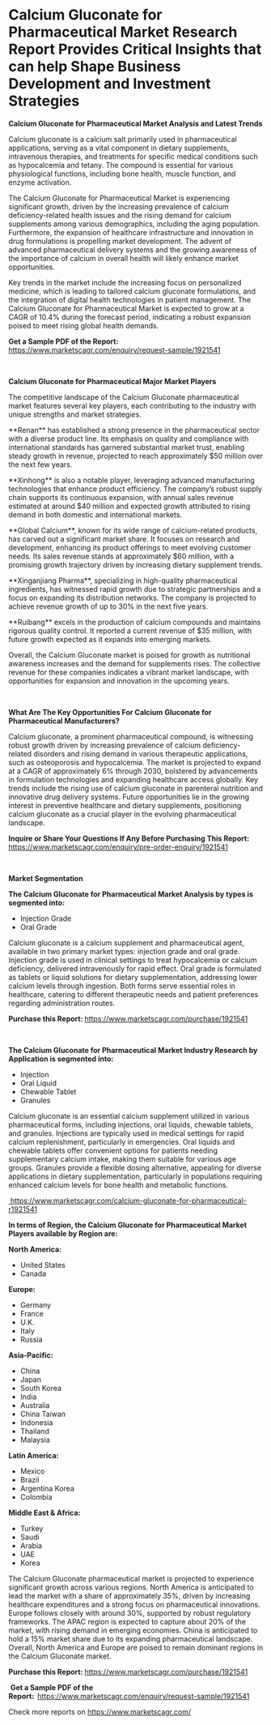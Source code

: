 <p><h1>Calcium Gluconate for Pharmaceutical Market Research Report Provides Critical Insights that can help Shape Business Development and Investment Strategies</h1></p><p><strong>Calcium Gluconate for Pharmaceutical Market Analysis and Latest Trends</strong></p>
<p><p>Calcium gluconate is a calcium salt primarily used in pharmaceutical applications, serving as a vital component in dietary supplements, intravenous therapies, and treatments for specific medical conditions such as hypocalcemia and tetany. The compound is essential for various physiological functions, including bone health, muscle function, and enzyme activation.</p><p>The Calcium Gluconate for Pharmaceutical Market is experiencing significant growth, driven by the increasing prevalence of calcium deficiency-related health issues and the rising demand for calcium supplements among various demographics, including the aging population. Furthermore, the expansion of healthcare infrastructure and innovation in drug formulations is propelling market development. The advent of advanced pharmaceutical delivery systems and the growing awareness of the importance of calcium in overall health will likely enhance market opportunities.</p><p>Key trends in the market include the increasing focus on personalized medicine, which is leading to tailored calcium gluconate formulations, and the integration of digital health technologies in patient management. The Calcium Gluconate for Pharmaceutical Market is expected to grow at a CAGR of 10.4% during the forecast period, indicating a robust expansion poised to meet rising global health demands.</p></p>
<p><strong>Get a Sample PDF of the Report:&nbsp;</strong> <a href="https://www.marketscagr.com/enquiry/request-sample/1921541?utm_campaign=2987&utm_medium=2&utm_source=Github&utm_content=ia&utm_term=03042025&utm_id=calcium-gluconate-for-pharmaceutical">https://www.marketscagr.com/enquiry/request-sample/1921541</a></p>
<p>&nbsp;</p>
<p><strong>Calcium Gluconate for Pharmaceutical Major Market Players</strong></p>
<p><p>The competitive landscape of the Calcium Gluconate pharmaceutical market features several key players, each contributing to the industry with unique strengths and market strategies. </p><p>**Renan** has established a strong presence in the pharmaceutical sector with a diverse product line. Its emphasis on quality and compliance with international standards has garnered substantial market trust, enabling steady growth in revenue, projected to reach approximately $50 million over the next few years.</p><p>**Xinhong** is also a notable player, leveraging advanced manufacturing technologies that enhance product efficiency. The company’s robust supply chain supports its continuous expansion, with annual sales revenue estimated at around $40 million and expected growth attributed to rising demand in both domestic and international markets.</p><p>**Global Calcium**, known for its wide range of calcium-related products, has carved out a significant market share. It focuses on research and development, enhancing its product offerings to meet evolving customer needs. Its sales revenue stands at approximately $60 million, with a promising growth trajectory driven by increasing dietary supplement trends.</p><p>**Xinganjiang Pharma**, specializing in high-quality pharmaceutical ingredients, has witnessed rapid growth due to strategic partnerships and a focus on expanding its distribution networks. The company is projected to achieve revenue growth of up to 30% in the next five years.</p><p>**Ruibang** excels in the production of calcium compounds and maintains rigorous quality control. It reported a current revenue of $35 million, with future growth expected as it expands into emerging markets.</p><p>Overall, the Calcium Gluconate market is poised for growth as nutritional awareness increases and the demand for supplements rises. The collective revenue for these companies indicates a vibrant market landscape, with opportunities for expansion and innovation in the upcoming years.</p></p>
<p>&nbsp;</p>
<p><strong>What Are The Key Opportunities For Calcium Gluconate for Pharmaceutical Manufacturers?</strong></p>
<p><p>Calcium gluconate, a prominent pharmaceutical compound, is witnessing robust growth driven by increasing prevalence of calcium deficiency-related disorders and rising demand in various therapeutic applications, such as osteoporosis and hypocalcemia. The market is projected to expand at a CAGR of approximately 6% through 2030, bolstered by advancements in formulation technologies and expanding healthcare access globally. Key trends include the rising use of calcium gluconate in parenteral nutrition and innovative drug delivery systems. Future opportunities lie in the growing interest in preventive healthcare and dietary supplements, positioning calcium gluconate as a crucial player in the evolving pharmaceutical landscape.</p></p>
<p><strong>Inquire or Share Your Questions If Any Before Purchasing This Report:</strong> <a href="https://www.marketscagr.com/enquiry/pre-order-enquiry/1921541?utm_campaign=2987&utm_medium=2&utm_source=Github&utm_content=ia&utm_term=03042025&utm_id=calcium-gluconate-for-pharmaceutical">https://www.marketscagr.com/enquiry/pre-order-enquiry/1921541</a></p>
<p>&nbsp;</p>
<p><strong>Market Segmentation</strong></p>
<p><strong>The Calcium Gluconate for Pharmaceutical Market Analysis by types is segmented into:</strong></p>
<p><ul><li>Injection Grade</li><li>Oral Grade</li></ul></p>
<p><p>Calcium gluconate is a calcium supplement and pharmaceutical agent, available in two primary market types: injection grade and oral grade. Injection grade is used in clinical settings to treat hypocalcemia or calcium deficiency, delivered intravenously for rapid effect. Oral grade is formulated as tablets or liquid solutions for dietary supplementation, addressing lower calcium levels through ingestion. Both forms serve essential roles in healthcare, catering to different therapeutic needs and patient preferences regarding administration routes.</p></p>
<p><strong>Purchase this Report:&nbsp;</strong><a href="https://www.marketscagr.com/purchase/1921541?utm_campaign=2987&utm_medium=2&utm_source=Github&utm_content=ia&utm_term=03042025&utm_id=calcium-gluconate-for-pharmaceutical">https://www.marketscagr.com/purchase/1921541</a></p>
<p>&nbsp;</p>
<p><strong>The Calcium Gluconate for Pharmaceutical Market Industry Research by Application is segmented into:</strong></p>
<p><ul><li>Injection</li><li>Oral Liquid</li><li>Chewable Tablet</li><li>Granules</li></ul></p>
<p><p>Calcium gluconate is an essential calcium supplement utilized in various pharmaceutical forms, including injections, oral liquids, chewable tablets, and granules. Injections are typically used in medical settings for rapid calcium replenishment, particularly in emergencies. Oral liquids and chewable tablets offer convenient options for patients needing supplementary calcium intake, making them suitable for various age groups. Granules provide a flexible dosing alternative, appealing for diverse applications in dietary supplementation, particularly in populations requiring enhanced calcium levels for bone health and metabolic functions.</p></p>
<p><a href="https://www.marketscagr.com/calcium-gluconate-for-pharmaceutical-r1921541?utm_campaign=2987&utm_medium=2&utm_source=Github&utm_content=ia&utm_term=03042025&utm_id=calcium-gluconate-for-pharmaceutical">&nbsp;https://www.marketscagr.com/calcium-gluconate-for-pharmaceutical-r1921541</a></p>
<p><strong>In terms of Region, the Calcium Gluconate for Pharmaceutical Market Players available by Region are:</strong></p>
<p>
    <p> <strong> North America: </strong>
        <ul>
            <li>United States</li>
            <li>Canada</li>
        </ul>
        </p> 
    <p> <strong> Europe: </strong>
        <ul>
            <li>Germany</li>
            <li>France</li>
            <li>U.K.</li>
            <li>Italy</li>
            <li>Russia</li>
        </ul>
        </p> 
    <p> <strong> Asia-Pacific: </strong>
        <ul>
            <li>China</li>
            <li>Japan</li>
            <li>South Korea</li>
            <li>India</li>
            <li>Australia</li>
            <li>China Taiwan</li>
            <li>Indonesia</li>
            <li>Thailand</li>
            <li>Malaysia</li>
        </ul>
        </p> 
    <p> <strong> Latin America: </strong>
        <ul>
            <li>Mexico</li>
            <li>Brazil</li>
            <li>Argentina Korea</li>
            <li>Colombia</li>
        </ul>
        </p> 
    <p> <strong> Middle East & Africa: </strong>
        <ul>
            <li>Turkey</li>
            <li>Saudi</li>
            <li>Arabia</li>
            <li>UAE</li>
            <li>Korea</li>
        </ul>
    </p>
    </p>
<p><p>The Calcium Gluconate pharmaceutical market is projected to experience significant growth across various regions. North America is anticipated to lead the market with a share of approximately 35%, driven by increasing healthcare expenditures and a strong focus on pharmaceutical innovations. Europe follows closely with around 30%, supported by robust regulatory frameworks. The APAC region is expected to capture about 20% of the market, with rising demand in emerging economies. China is anticipated to hold a 15% market share due to its expanding pharmaceutical landscape. Overall, North America and Europe are poised to remain dominant regions in the Calcium Gluconate market.</p></p>
<p><strong>Purchase this Report: </strong><a href="https://www.marketscagr.com/purchase/1921541?utm_campaign=2987&utm_medium=2&utm_source=Github&utm_content=ia&utm_term=03042025&utm_id=calcium-gluconate-for-pharmaceutical">https://www.marketscagr.com/purchase/1921541</a></p>
<p>&nbsp;<strong>Get a Sample PDF of the Report:&nbsp;&nbsp;</strong><a href="https://www.marketscagr.com/enquiry/request-sample/1921541?utm_campaign=2987&utm_medium=2&utm_source=Github&utm_content=ia&utm_term=03042025&utm_id=calcium-gluconate-for-pharmaceutical">https://www.marketscagr.com/enquiry/request-sample/1921541</a></p>
<p><strong></strong></p>
<p>Check more reports on <a href="https://www.marketscagr.com/?utm_campaign=2987&utm_medium=2&utm_source=Github&utm_content=ia&utm_term=03042025&utm_id=calcium-gluconate-for-pharmaceutical">https://www.marketscagr.com/</a></p>